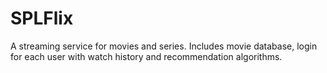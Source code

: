 # SPLFlix
A streaming service for movies and series. Includes movie database, login for each user with watch history and recommendation algorithms.
